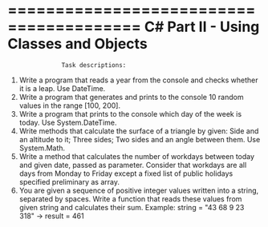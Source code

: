 ========================================
C# Part II - Using Classes and Objects
========================================

                   Task descriptions:

01. Write a program that reads a year from the console and checks whether it is a leap. Use DateTime.
02. Write a program that generates and prints to the console 10 random values in the range [100, 200].
03. Write a program that prints to the console which day of the week is today. Use System.DateTime.
04. Write methods that calculate the surface of a triangle by given: Side and an altitude to it; Three sides; Two sides and an angle between them. Use System.Math.
05. Write a method that calculates the number of workdays between today and given date, passed as parameter. Consider that workdays are all days from Monday to Friday except a fixed list of public holidays specified preliminary as array.
06. You are given a sequence of positive integer values written into a string, separated by spaces. Write a function that reads these values from given string and calculates their sum. Example: string = "43 68 9 23 318" -> result = 461
